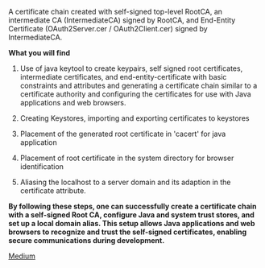 A certificate chain created with self-signed top-level RootCA,  an intermediate CA (IntermediateCA) signed by RootCA, and End-Entity Certificate (OAuth2Server.cer / OAuth2Client.cer)  signed by IntermediateCA.

**What you will find**

1) Use of java keytool to create keypairs, self signed root certificates, intermediate certificates, and end-entity-certificate with basic constraints and attributes and generating a certificate chain similar to a certificate authority and configuring the certificates for use with Java applications and web browsers.

2) Creating Keystores, importing and exporting certificates to keystores  

3) Placement of the generated root certificate in 'cacert' for java application

4) Placement of root certificate in the system directory for browser identification

5) Aliasing the localhost to a server domain and its adaption in the certificate attribute.


**By following these steps, one can successfully create a certificate chain with a self-signed Root CA, configure Java and system trust stores, and set up a local domain alias. This setup allows Java applications and web browsers to recognize and trust the self-signed certificates, enabling secure communications during development.**


[Medium ](https://medium.com/@parulraut0110/self-signed-digital-certificate-chain-using-java-keytool-756caa574c62)

